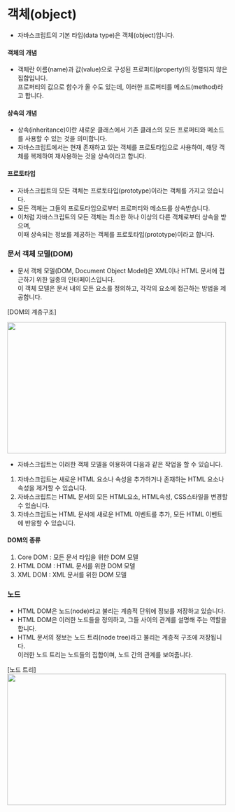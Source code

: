# 객체(object)
- 자바스크립트의 기본 타입(data type)은 객체(object)입니다.

#### 객체의 개념
- 객체란 이름(name)과 값(value)으로 구성된 프로퍼티(property)의 정렬되지 않은 집합입니다.<br>
  프로퍼티의 값으로 함수가 올 수도 있는데, 이러한 프로퍼티를 메소드(method)라고 합니다.
  
  
#### 상속의 개념
- 상속(inheritance)이란 새로운 클래스에서 기존 클래스의 모든 프로퍼티와 메소드를 사용할 수 있는 것을 의미합니다.
- 자바스크립트에서는 현재 존재하고 있는 객체를 프로토타입으로 사용하여, 해당 객체를 복제하여 재사용하는 것을 상속이라고 합니다.


#### 프로토타입
- 자바스크립트의 모든 객체는 프로토타입(prototype)이라는 객체를 가지고 있습니다.
- 모든 객체는 그들의 프로토타입으로부터 프로퍼티와 메소드를 상속받습니다.
- 이처럼 자바스크립트의 모든 객체는 최소한 하나 이상의 다른 객체로부터 상속을 받으며,<br>
  이때 상속되는 정보를 제공하는 객체를 프로토타입(prototype)이라고 합니다.
  
  
### 문서 객체 모델(DOM)
- 문서 객체 모델(DOM, Document Object Model)은 XML이나 HTML 문서에 접근하기 위한 일종의 인터페이스입니다. <br>
  이 객체 모델은 문서 내의 모든 요소를 정의하고, 각각의 요소에 접근하는 방법을 제공합니다.

[DOM의 계층구조]

<img src="https://user-images.githubusercontent.com/84302546/199142545-365c9071-5dad-425e-a1eb-79f29abdcb9d.png" width="500" height="300"/>

- 자바스크립트는 이러한 객체 모델을 이용하여 다음과 같은 작업을 할 수 있습니다.
1. 자바스크립트는 새로운 HTML 요소나 속성을 추가하거나 존재하는 HTML 요소나 속성을 제거할 수 있습니다.
2. 자바스크립트는 HTML 문서의 모든 HTML요소, HTML속성, CSS스타일을 변경할 수 있습니다.
3. 자바스크립트는 HTML 문서에 새로운 HTML 이벤트를 추가, 모든 HTML 이벤트에 반응할 수 있습니다.

#### DOM의 종류
1. Core DOM : 모든 문서 타입을 위한 DOM 모델
2. HTML DOM : HTML 문서를 위한 DOM 모델
3. XML DOM : XML 문서를 위한 DOM 모델


### 노드
- HTML DOM은 노드(node)라고 불리는 계층적 단위에 정보를 저장하고 있습니다.
- HTML DOM은 이러한 노드들을 정의하고, 그들 사이의 관계를 설명해 주는 역할을 합니다.
- HTML 문서의 정보는 노드 트리(node tree)라고 불리는 계층적 구조에 저장됩니다.<br>
  이러한 노드 트리는 노드들의 집합이며, 노드 간의 관계를 보여줍니다.
  
[노드 트리]
<img src="https://user-images.githubusercontent.com/84302546/199369532-6230dc81-9d5a-43de-8387-fca253e92e18.png" width="500" height="300"/>
  
